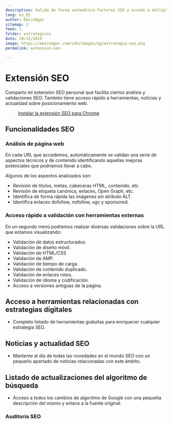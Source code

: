```yaml
---
description: Valida de forma automática factores SEO y accede a múltiples herramientas de forma sencilla
lang: es_ES
author: Emirodgar
sitemap: 1
feed: 1
folder: estrategicos
date: 20/12/2019
image: https://emirodgar.com/cdn/images/og/estrategia-seo.png
permalink: extension-seo

---
```


# Extensión SEO

Comparto mi extensión SEO personal que facilita ciertos análisis y validaciones SEO. También tiene acceso rápido a herramientas, noticias y actualidad sobre posicionamiento web.

> [Instalar la extensión SEO para Chrome](https://chrome.google.com/webstore/detail/emirodgar-seo/nlelfnhiohbflhkhomefbekimmbeahng)

<amp-twitter 
  width="375"
  height="472"
  layout="responsive"
  data-tweetid="1187022113590382598">
</amp-twitter>


## Funcionalidades SEO


### Análisis de página web

En cada URL que accedemos, automáticamente se validan una serie de aspectos técnicos y de contenido identificando aquellas mejoras potenciales que podríamos llevar a cabo.

Algunos de los aspectos analizados son:

 * Revisión de títulos, metas, cabeceras HTML, contenido, etc.
 * Revisión de etiqueta canónica, enlaces, Open Graph, etc. 
 * Identifica de forma rápida las imágenes sin atributo ALT.
 * Identifica enlaces dofollow, nofollow, ugc y sponsored.

###  Acceso rápido a validación con herramientas externas

En un segundo menú podremos realizar diversas validaciones sobre la URL que estamos visualizando: 

 * Validación de datos estructurados.
 * Validación de diseño móvil.
 * Validación de HTML/CSS
 * Validación de AMP.
 * Validación de tiempo de carga.
 * Validación de contenido duplicado.
 * Validación de enlaces rotos.
 * Validación de idioma y codificación.
 * Acceso a versiones antiguas de la página.


Acceso a herramientas relacionadas con estrategias digitales
--------------------------------------------------------

 * Completo listado de herramientas gratuitas para enriquecer cualquier estrategia SEO.

Noticias y actualidad SEO
--------------------------------------------------------

 * Mantente al día de todas las novedades en el mundo SEO con un pequeño apartado de noticias relacionadas con este ámbito.

Listado de actualizaciones del algoritmo de búsqueda
--------------------------------------------------------

 * Acceso a todos los cambios de algoritmo de Google con una pequeña descripción del mismo y enlace a la fuente original.

### Auditoría SEO
<!--stackedit_data:
eyJoaXN0b3J5IjpbOTU3NzI0OTM5LC01NzIxNzY1OTVdfQ==
-->